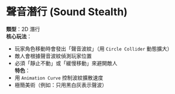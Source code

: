 # 聲音潛行 (Sound Stealth)

**類型**：2D 潛行  
**核心玩法**：

- 玩家角色移動時會發出「聲音波紋」（用 `Circle Collider` 動態擴大）
- 敵人會根據聲音波紋偵測玩家位置
- 必須「靜止不動」或「緩慢移動」來避開敵人  
    **特色**：
- 用 `Animation Curve` 控制波紋擴散速度
- 極簡美術（例如：只用黑白灰表示聲波）
